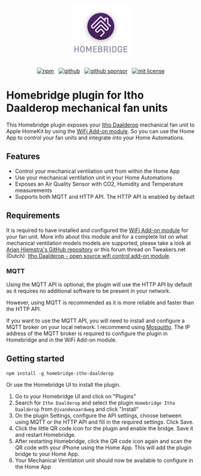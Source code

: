 <p align="center">
<img src="https://github.com/homebridge/branding/raw/master/logos/homebridge-wordmark-logo-vertical.png" width="150">
</p>
<p align="center">
  <a href="https://npmjs.com/package/homebridge-itho-daalderop" title="NPM package"><img alt="npm" src="https://img.shields.io/npm/v/homebridge-itho-daalderop?color=%234c1&label=npm%20package" /></a>
  &nbsp;
  <a href="https://github.com/jvandenaardweg/homebridge-itho-daalderop/actions" title="Build and Test result"><img alt="github" src="http://img.shields.io/github/actions/workflow/status/jvandenaardweg/homebridge-itho-daalderop/build-and-test.yml?branch=main&color=%234c1" /></a>
  &nbsp;
  <a href="https://github.com/sponsors/jvandenaardweg" title="Sponsor me on GitHub"><img src="https://img.shields.io/static/v1?label=Sponsor&message=%E2%9D%A4&logo=GitHub&color=%23db61a2" alt="github sponsor" /></a>
  &nbsp;
  <a href="https://github.com/jvandenaardweg/homebridge-itho-daalderop/blob/main/LICENSE" title="MIT license"><img alt="mit license" src="https://img.shields.io/badge/license-MIT-blue.svg" /></a>
</p>

# Homebridge plugin for Itho Daalderop mechanical fan units

This Homebridge plugin exposes your [Itho Daalderop](https://www.ithodaalderop.nl/) mechanical fan unit to Apple HomeKit by using the [WiFi Add-on module](https://github.com/arjenhiemstra/ithowifi). So you can use the Home App to control your fan units and integrate into your Home Automations.

## Features

- Control your mechanical ventilation unit from within the Home App
- Use your mechanical ventilation unit in your Home Automations
- Exposes an Air Quality Sensor with CO2, Humidity and Temperature measurements
- Supports both MQTT and HTTP API. The HTTP API is enabled by default

## Requirements

It is required to have installed and configured the [WiFi Add-on module](https://github.com/arjenhiemstra/ithowifi) for your fan unit. More info about this module and for a complete list on what mechanical ventilation models models are supported, please take a look at [Arjan Hiemstra's GitHub repository](https://github.com/arjenhiemstra/ithowifi) or this forum thread on Tweakers.net (Dutch): [Itho Daalderop - open source wifi control add-on module](https://gathering.tweakers.net/forum/list_messages/1976492).

### MQTT

Using the MQTT API is optional, the plugin will use the HTTP API by default as it requires no additional software to be present in your network.

However, using MQTT is recommended as it is more reliable and faster than the HTTP API.

If you want to use the MQTT API, you will need to install and configure a MQTT broker on your local network. I recommend using [Mosquitto](https://mosquitto.org/).
The IP address of the MQTT broker is required to configure the plugin in Homebridge and in the WiFi Add-on module.

## Getting started

```
npm install -g homebridge-itho-daalderop
```

Or use the Homebridge UI to install the plugin.

1. Go to your Homebridge UI and click on "Plugins"
2. Search for `Itho Daalderop` and select the plugin `Homebridge Itho Daalderop` from `@jvandenaardweg` and click "Install"
3. On the plugin Settings, configure the API settings, choose between using MQTT or the HTTP API and fill in the required settings. Click Save.
4. Click the little QR code icon for the plugin and enable the bridge. Save it and restart Homebridge.
5. After restarting Homebridge, click the QR code icon again and scan the QR code with your iPhone using the Home App. This will add the plugin bridge to your Home App.
6. Your Mechanical Ventilation unit should now be available to configure in the Home App
